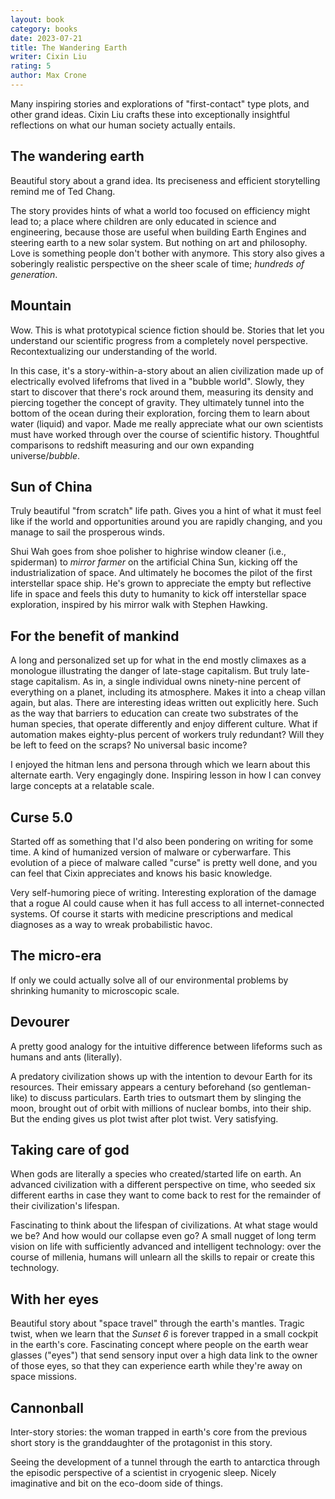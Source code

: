 ```yaml
---
layout: book
category: books
date: 2023-07-21
title: The Wandering Earth
writer: Cixin Liu
rating: 5
author: Max Crone
---
```

Many inspiring stories and explorations of "first-contact" type plots, and other grand ideas.
Cixin Liu crafts these into exceptionally insightful reflections on what our human society actually entails.

## The wandering earth
Beautiful story about a grand idea.
Its preciseness and efficient storytelling remind me of Ted Chang.

The story provides hints of what a world too focused on efficiency might lead to; a place where children are only educated in science and engineering, because those are useful when building Earth Engines and steering earth to a new solar system.
But nothing on art and philosophy.
Love is something people don't bother with anymore.
This story also gives a soberingly realistic perspective on the sheer scale of time; *hundreds of generation*.

## Mountain
Wow.
This is what prototypical science fiction should be.
Stories that let you understand our scientific progress from a completely novel perspective.
Recontextualizing our understanding of the world.

In this case, it's a story-within-a-story about an alien civilization made up of electrically evolved lifefroms that lived in a "bubble world".
Slowly, they start to discover that there's rock around them, measuring its density and piercing together the concept of gravity.
They ultimately tunnel into the bottom of the ocean during their exploration, forcing them to learn about water (liquid) and vapor.
Made me really appreciate what our own scientists must have worked through over the course of scientific history.
Thoughtful comparisons to redshift measuring and our own expanding universe/*bubble*.

## Sun of China
Truly beautiful "from scratch" life path.
Gives you a hint of what it must feel like if the world and opportunities around you are rapidly changing, and you manage to sail the prosperous winds.

Shui Wah goes from shoe polisher to highrise window cleaner (i.e., spiderman) to *mirror farmer* on the artificial China Sun, kicking off the industrialization of space.
And ultimately he bocomes the pilot of the first interstellar space ship.
He's grown to appreciate the empty but reflective life in space and feels this duty to humanity to kick off interstellar space exploration, inspired by his mirror walk with Stephen Hawking.

## For the benefit of mankind
A long and personalized set up for what in the end mostly climaxes as a monologue illustrating the danger of late-stage capitalism.
But truly late-stage capitalism.
As in, a single individual owns ninety-nine percent of everything on a planet, including its atmosphere.
Makes it into a cheap villan again, but alas.
There are interesting ideas written out explicitly here.
Such as the way that barriers to education can create two substrates of the human species, that operate differently and enjoy different culture.
What if automation makes eighty-plus percent of workers truly redundant?
Will they be left to feed on the scraps?
No universal basic income?

I enjoyed the hitman lens and persona through which we learn about this alternate earth.
Very engagingly done.
Inspiring lesson in how I can convey large concepts at a relatable scale.

## Curse 5.0
Started off as something that I'd also been pondering on writing for some time.
A kind of humanized version of malware or cyberwarfare.
This evolution of a piece of malware called "curse" is pretty well done, and you can feel that Cixin appreciates and knows his basic knowledge.

Very self-humoring piece of writing.
Interesting exploration of the damage that a rogue AI could cause when it has full access to all internet-connected systems.
Of course it starts with medicine prescriptions and medical diagnoses as a way to wreak probabilistic havoc.

## The micro-era
If only we could actually solve all of our environmental problems by shrinking humanity to microscopic scale.

## Devourer
A pretty good analogy for the intuitive difference between lifeforms such as humans and ants (literally).

A predatory civilization shows up with the intention to devour Earth for its resources.
Their emissary appears a century beforehand (so gentleman-like) to discuss particulars.
Earth tries to outsmart them by slinging the moon, brought out of orbit with millions of nuclear bombs, into their ship.
But the ending gives us plot twist after plot twist.
Very satisfying.

## Taking care of god
When gods are literally a species who created/started life on earth.
An advanced civilization with a different perspective on time, who seeded six different earths in case they want to come back to rest for the remainder of their civilization's lifespan.

Fascinating to think about the lifespan of civilizations.
At what stage would we be?
And how would our collapse even go?
A small nugget of long term vision on life with sufficiently advanced and intelligent technology: over the course of millenia, humans will unlearn all the skills to repair or create this technology.

## With her eyes
Beautiful story about "space travel" through the earth's mantles.
Tragic twist, when we learn that the *Sunset 6* is forever trapped in a small cockpit in the earth's core.
Fascinating concept where people on the earth wear glasses ("eyes") that send sensory input over a high data link to the owner of those eyes, so that they can experience earth while they're away on space missions.

## Cannonball
Inter-story stories: the woman trapped in earth's core from the previous short story is the granddaughter of the protagonist in this story.

Seeing the development of a tunnel through the earth to antarctica through the episodic perspective of a scientist in cryogenic sleep.
Nicely imaginative and bit on the eco-doom side of things.
